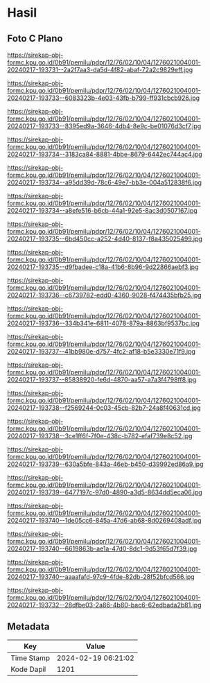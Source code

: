 # Hasil

## Foto C Plano

https://sirekap-obj-formc.kpu.go.id/0b91/pemilu/pdpr/12/76/02/10/04/1276021004001-20240217-193731--2a2f7aa3-da5d-4f82-abaf-72a2c9829eff.jpg

https://sirekap-obj-formc.kpu.go.id/0b91/pemilu/pdpr/12/76/02/10/04/1276021004001-20240217-193733--6083323b-4e03-43fb-b799-ff931cbcb926.jpg

https://sirekap-obj-formc.kpu.go.id/0b91/pemilu/pdpr/12/76/02/10/04/1276021004001-20240217-193733--8395ed9a-3646-4db4-8e9c-be01076d3cf7.jpg

https://sirekap-obj-formc.kpu.go.id/0b91/pemilu/pdpr/12/76/02/10/04/1276021004001-20240217-193734--3183ca84-8881-4bbe-8679-6442ec744ac4.jpg

https://sirekap-obj-formc.kpu.go.id/0b91/pemilu/pdpr/12/76/02/10/04/1276021004001-20240217-193734--a95dd39d-78c6-49e7-bb3e-004a512838f6.jpg

https://sirekap-obj-formc.kpu.go.id/0b91/pemilu/pdpr/12/76/02/10/04/1276021004001-20240217-193734--a8efe516-b6cb-44a1-92e5-8ac3d0507167.jpg

https://sirekap-obj-formc.kpu.go.id/0b91/pemilu/pdpr/12/76/02/10/04/1276021004001-20240217-193735--6bd450cc-a252-4d40-8137-f8a435025499.jpg

https://sirekap-obj-formc.kpu.go.id/0b91/pemilu/pdpr/12/76/02/10/04/1276021004001-20240217-193735--d9fbadee-c18a-41b6-8b96-9d22866aebf3.jpg

https://sirekap-obj-formc.kpu.go.id/0b91/pemilu/pdpr/12/76/02/10/04/1276021004001-20240217-193736--c6739782-edd0-4360-9028-f474435bfb25.jpg

https://sirekap-obj-formc.kpu.go.id/0b91/pemilu/pdpr/12/76/02/10/04/1276021004001-20240217-193736--334b341e-6811-4078-879a-8863bf9537bc.jpg

https://sirekap-obj-formc.kpu.go.id/0b91/pemilu/pdpr/12/76/02/10/04/1276021004001-20240217-193737--41bb980e-d757-4fc2-af18-b5e3330e71f9.jpg

https://sirekap-obj-formc.kpu.go.id/0b91/pemilu/pdpr/12/76/02/10/04/1276021004001-20240217-193737--85838920-fe6d-4870-aa57-a7a3f4798ff8.jpg

https://sirekap-obj-formc.kpu.go.id/0b91/pemilu/pdpr/12/76/02/10/04/1276021004001-20240217-193738--f2569244-0c03-45cb-82b7-24a8f40631cd.jpg

https://sirekap-obj-formc.kpu.go.id/0b91/pemilu/pdpr/12/76/02/10/04/1276021004001-20240217-193738--3ce1ff6f-7f0e-438c-b782-efaf739e8c52.jpg

https://sirekap-obj-formc.kpu.go.id/0b91/pemilu/pdpr/12/76/02/10/04/1276021004001-20240217-193739--630a5bfe-843a-46eb-b450-d39992ed86a9.jpg

https://sirekap-obj-formc.kpu.go.id/0b91/pemilu/pdpr/12/76/02/10/04/1276021004001-20240217-193739--6477197c-97d0-4890-a3d5-8634dd5eca06.jpg

https://sirekap-obj-formc.kpu.go.id/0b91/pemilu/pdpr/12/76/02/10/04/1276021004001-20240217-193740--1de05cc6-845a-47d6-ab68-8d0269408adf.jpg

https://sirekap-obj-formc.kpu.go.id/0b91/pemilu/pdpr/12/76/02/10/04/1276021004001-20240217-193740--6619863b-ae1a-47d0-8dc1-9d53f65d7f39.jpg

https://sirekap-obj-formc.kpu.go.id/0b91/pemilu/pdpr/12/76/02/10/04/1276021004001-20240217-193740--aaaafafd-97c9-4fde-82db-28f52bfcd566.jpg

https://sirekap-obj-formc.kpu.go.id/0b91/pemilu/pdpr/12/76/02/10/04/1276021004001-20240217-193732--28dfbe03-2a86-4b80-bac6-62edbada2b81.jpg


## Metadata

| Key        | Value               |
| ---------- | ------------------- |
| Time Stamp | 2024-02-19 06:21:02 |
| Kode Dapil | 1201                |



